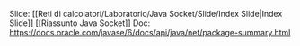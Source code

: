 Slide: [[Reti di calcolatori/Laboratorio/Java Socket/Slide/Index Slide|Index Slide]]
[[Riassunto Java Socket]]
Doc: https://docs.oracle.com/javase/6/docs/api/java/net/package-summary.html
